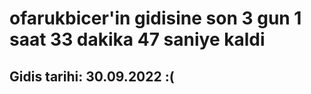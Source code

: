 # ofarukbicer'in gidisine son 3 gun 1 saat 33 dakika 47 saniye kaldi

## Gidis tarihi: 30.09.2022 :(